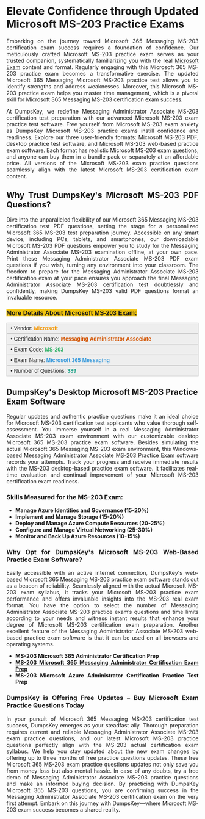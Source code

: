 <h1 style="text-align: justify;"><strong>Elevate Confidence through Updated Microsoft MS-203 Practice Exams</strong></h1>

<p style="text-align: justify;">Embarking on the journey toward Microsoft 365 Messaging MS-203 certification exam success requires a foundation of confidence. Our meticulously crafted Microsoft MS-203 practice exam serves as your trusted companion, systematically familiarizing you with the real <a href="https://www.dumpskey.com/how-to-pass-microsoft-certification-exam">Microsoft Exam</a> content and format. Regularly engaging with this Microsoft 365 MS-203 practice exam becomes a transformative exercise. The updated Microsoft 365 Messaging Microsoft MS-203 practice test allows you to identify strengths and address weaknesses. Moreover, this Microsoft MS-203 practice exam helps you master time management, which is a pivotal skill for Microsoft 365 Messaging MS-203 certification exam success.</p>

<p style="text-align: justify;">At DumpsKey, we redefine Messaging Administrator Associate MS-203 certification test preparation with our advanced Microsoft MS-203 exam practice test software. Free yourself from Microsoft MS-203 exam anxiety as DumpsKey Microsoft MS-203 practice exams instill confidence and readiness. Explore our three user-friendly formats: Microsoft MS-203 PDF, desktop practice test software, and Microsoft MS-203 web-based practice exam software. Each format has realistic Microsoft MS-203 exam questions, and anyone can buy them in a bundle pack or separately at an affordable price. All versions of the Microsoft MS-203 exam practice questions seamlessly align with the latest Microsoft MS-203 certification exam content.</p>

<h2 style="text-align: justify;"><strong>Why Trust DumpsKey's Microsoft MS-203</strong> <strong>PDF Questions?</strong></h2>

<p style="text-align: justify;">Dive into the unparalleled flexibility of our Microsoft 365 Messaging MS-203 certification test PDF questions, setting the stage for a personalized Microsoft 365 MS-203 test preparation journey. Accessible on any smart device, including PCs, tablets, and smartphones, our downloadable Microsoft MS-203 PDF questions empower you to study for the Messaging Administrator Associate MS-203 examination offline, at your own pace. Print these Messaging Administrator Associate MS-203 PDF exam questions if you wish, turning any environment into your classroom. The freedom to prepare for the Messaging Administrator Associate MS-203 certification exam at your pace ensures you approach the final Messaging Administrator Associate MS-203 certification test doubtlessly and confidently, making DumpsKey MS-203 valid PDF questions format an invaluable resource.</p>

<h3 style="text-align: justify;"><strong><span style="font-family:Verdana,Geneva,sans-serif;"><span style="background-color:#f1c40f;">More Details About Microsoft MS-203 Exam:</span></span></strong></h3>

<div style="background: rgb(238, 238, 238); border: 1px solid rgb(204, 204, 204); padding: 5px 10px; text-align: justify;"><span style="font-size:14px;"><span style="font-family:Verdana,Geneva,sans-serif;">• Vendor: <span style="color:#f39c12;"><strong>Microsoft </strong></span></span></span></div>

<div style="background: rgb(238, 238, 238); border: 1px solid rgb(204, 204, 204); padding: 5px 10px; text-align: justify;"><span style="font-size:14px;"><span style="font-family:Verdana,Geneva,sans-serif;">• Certification Name: <span style="color:#d35400;"><strong>Messaging Administrator Associate</strong></span></span></span></div>

<div style="background: rgb(238, 238, 238); border: 1px solid rgb(204, 204, 204); padding: 5px 10px; text-align: justify;"><span style="font-size:14px;"><span style="font-family:Verdana,Geneva,sans-serif;">• Exam Code: <strong><span style="color:#27ae60;">MS-203</span> </strong></span></span></div>

<div style="background: rgb(238, 238, 238); border: 1px solid rgb(204, 204, 204); padding: 5px 10px; text-align: justify;"><span style="font-size:14px;"><span style="font-family:Verdana,Geneva,sans-serif;">• Exam Name: <span style="color:#3498db;"><strong>Microsoft 365 Messaging </strong></span></span></span></div>

<div style="background: rgb(238, 238, 238); border: 1px solid rgb(204, 204, 204); padding: 5px 10px; text-align: justify;"><span style="font-size:14px;"><span style="font-family:Verdana,Geneva,sans-serif;">• Number of Questions:<span style="color:#16a085;"> </span><strong><span style="color:#16a085;">389</span> </strong></span></span></div>

<h2><strong>DumpsKey's Desktop Microsoft MS-203</strong> <strong>Practice Exam Software</strong></h2>

<p style="text-align: justify;">Regular updates and authentic practice questions make it an ideal choice for Microsoft MS-203 certification test applicants who value thorough self-assessment. You immerse yourself in a real Messaging Administrator Associate MS-203 exam environment with our customizable desktop Microsoft 365 MS-203 practice exam software. Besides simulating the actual Microsoft 365 Messaging MS-203 exam environment, this Windows-based Messaging Administrator Associate <a href="https://www.dumpskey.com/microsoft/microsoft-ms-203-practice-questions">MS-203 Practice Exam</a> software records your attempts. Track your progress and receive immediate results with the MS-203 desktop-based practice exam software. It facilitates real-time evaluation and continual improvement of your Microsoft MS-203 certification exam readiness.</p>

<h3><strong>Skills Measured for the MS-203 Exam:</strong></h3>

<ul>
	<li><strong>Manage Azure Identities and Governance (15-20%)</strong></li>
	<li><strong>Implement and Manage Storage (15-20%)</strong></li>
	<li><strong>Deploy and Manage Azure Compute Resources (20-25%)</strong></li>
	<li><strong>Configure and Manage Virtual Networking (25-30%)</strong></li>
	<li><strong>Monitor and Back Up Azure Resources (10-15%)</strong></li>
</ul>

<h3 style="text-align: justify;"><strong>Why Opt for DumpsKey's Microsoft MS-203</strong> <strong>Web-Based Practice Exam Software?</strong></h3>

<p style="text-align: justify;">Easily accessible with an active internet connection, DumpsKey's web-based Microsoft 365 Messaging MS-203 practice exam software stands out as a beacon of reliability. Seamlessly aligned with the actual Microsoft MS-203 exam syllabus, it tracks your Microsoft MS-203 practice exam performance and offers invaluable insights into the MS-203 real exam format. You have the option to select the number of Messaging Administrator Associate MS-203 practice exam’s questions and time limits according to your needs and witness instant results that enhance your degree of Microsoft MS-203 certification exam preparation. Another excellent feature of the Messaging Administrator Associate MS-203 web-based practice exam software is that it can be used on all browsers and operating systems.</p>

<ul>
	<li style="text-align: justify;"><strong>MS-203 Microsoft 365 Administrator Certification Prep</strong></li>
	<li style="text-align: justify;"><a href="https://www.dumpskey.com/microsoft/ms-203-braindumps"><strong>MS-203 Microsoft 365 Messaging Administrator Certification Exam Prep</strong></a></li>
	<li style="text-align: justify;"><strong>MS-203 Microsoft Azure Administrator Certification Practice Test Prep</strong></li>
</ul>

<h3 style="text-align: justify;"><strong>DumpsKey is Offering Free Updates – Buy Microsoft Exam Practice Questions Today</strong></h3>

<p style="text-align: justify;">In your pursuit of Microsoft 365 Messaging MS-203 certification test success, DumpsKey emerges as your steadfast ally. Thorough preparation requires current and reliable Messaging Administrator Associate MS-203 exam practice questions, and our latest Microsoft MS-203 practice questions perfectly align with the MS-203 actual certification exam syllabus. We help you stay updated about the new exam changes by offering up to three months of free practice questions updates. These free Microsoft 365 MS-203 exam practice questions updates not only save you from money loss but also mental hassle. In case of any doubts, try a free demo of Messaging Administrator Associate MS-203 practice questions and make an informed buying decision. By practicing with DumpsKey Microsoft 365 MS-203 questions, you are confirming success in the Messaging Administrator Associate MS-203 certification exam on the very first attempt. Embark on this journey with DumpsKey—where Microsoft MS-203 exam success becomes a shared reality.</p>
